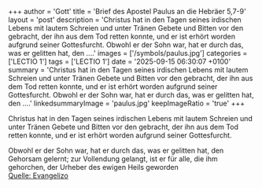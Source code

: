 +++
author = 'Gott'
title = 'Brief des Apostel Paulus an die Hebräer 5,7-9'
layout = 'post'
description = 'Christus hat in den Tagen seines irdischen Lebens mit lautem Schreien und unter Tränen Gebete und Bitten vor den gebracht, der ihn aus dem Tod retten konnte, und er ist erhört worden aufgrund seiner Gottesfurcht. Obwohl er der Sohn war, hat er durch das, was er gelitten hat, den ....'
images = ['/symbols/paulus.jpg']
categories = ['LECTIO 1']
tags = ['LECTIO 1']
date = '2025-09-15 06:30:07 +0100'
summary = 'Christus hat in den Tagen seines irdischen Lebens mit lautem Schreien und unter Tränen Gebete und Bitten vor den gebracht, der ihn aus dem Tod retten konnte, und er ist erhört worden aufgrund seiner Gottesfurcht. Obwohl er der Sohn war, hat er durch das, was er gelitten hat, den ....'
linkedsummaryImage = 'paulus.jpg'
keepImageRatio = 'true'
+++
<!--more-->Christus hat in den Tagen seines irdischen Lebens mit lautem Schreien und unter Tränen Gebete und Bitten vor den gebracht, der ihn aus dem Tod retten konnte, und er ist erhört worden aufgrund seiner Gottesfurcht.
Obwohl er der Sohn war, hat er durch das, was er gelitten hat, den Gehorsam gelernt;
zur Vollendung gelangt, ist er für alle, die ihm gehorchen, der Urheber des ewigen Heils geworden<br> [Quelle: Evangelizo](https://evangeliumtagfuertag.org/DE/gospel)